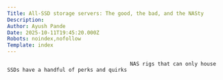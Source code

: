 ```yaml
---
Title: All-SSD storage servers: The good, the bad, and the NASty
Description: 
Author: Ayush Pande
Date: 2025-10-11T19:45:20.000Z
Robots: noindex,nofollow
Template: index
---
```


                                            NAS rigs that can only house SSDs have a handful of perks and quirks
                                        